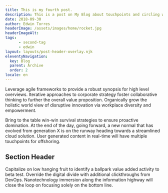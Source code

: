 ```yaml
---
title: This is my fourth post.
description: This is a post on My Blog about touchpoints and circling wagons.
date: 2018-09-30
author: Edwin Torres
headerImage: /assets/images/home/rocket.jpg
headerImageAlt: 
tags: 
      - second-tag
      - edwin
layout: layouts/post-header-overlay.njk
eleventyNavigation:
  key: Blog
  parent: Archive
  order: 2
locale: en
---
```

Leverage agile frameworks to provide a robust synopsis for high level overviews. Iterative approaches to corporate strategy foster collaborative thinking to further the overall value proposition. Organically grow the holistic world view of disruptive innovation via workplace diversity and empowerment.

Bring to the table win-win survival strategies to ensure proactive domination. At the end of the day, going forward, a new normal that has evolved from generation X is on the runway heading towards a streamlined cloud solution. User generated content in real-time will have multiple touchpoints for offshoring.

## Section Header

Capitalize on low hanging fruit to identify a ballpark value added activity to beta test. Override the digital divide with additional clickthroughs from DevOps. Nanotechnology immersion along the information highway will close the loop on focusing solely on the bottom line.

